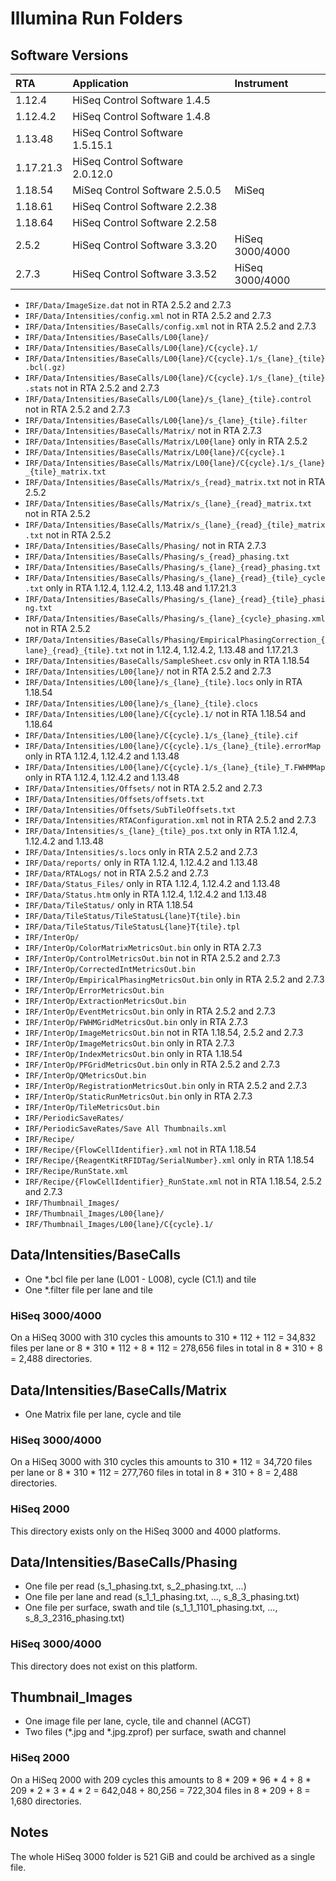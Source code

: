# Illumina Run Folders

## Software Versions

| RTA       | Application                     | Instrument      |
|:----------|:--------------------------------|:----------------|
| 1.12.4    | HiSeq Control Software 1.4.5    |                 |
| 1.12.4.2  | HiSeq Control Software 1.4.8    |                 |
| 1.13.48   | HiSeq Control Software 1.5.15.1 |                 |
| 1.17.21.3 | HiSeq Control Software 2.0.12.0 |                 |
| 1.18.54   | MiSeq Control Software 2.5.0.5  | MiSeq           |
| 1.18.61   | HiSeq Control Software 2.2.38   |                 |
| 1.18.64   | HiSeq Control Software 2.2.58   |                 |
| 2.5.2     | HiSeq Control Software 3.3.20   | HiSeq 3000/4000 |
| 2.7.3     | HiSeq Control Software 3.3.52   | HiSeq 3000/4000 |

- `IRF/Data/ImageSize.dat` not in RTA 2.5.2 and 2.7.3
- `IRF/Data/Intensities/config.xml` not in RTA 2.5.2 and 2.7.3
- `IRF/Data/Intensities/BaseCalls/config.xml` not in RTA 2.5.2 and 2.7.3
- `IRF/Data/Intensities/BaseCalls/L00{lane}/`
- `IRF/Data/Intensities/BaseCalls/L00{lane}/C{cycle}.1/`
- `IRF/Data/Intensities/BaseCalls/L00{lane}/C{cycle}.1/s_{lane}_{tile}.bcl(.gz)`
- `IRF/Data/Intensities/BaseCalls/L00{lane}/C{cycle}.1/s_{lane}_{tile}.stats` not in RTA 2.5.2 and 2.7.3
- `IRF/Data/Intensities/BaseCalls/L00{lane}/s_{lane}_{tile}.control` not in RTA 2.5.2 and 2.7.3
- `IRF/Data/Intensities/BaseCalls/L00{lane}/s_{lane}_{tile}.filter`
- `IRF/Data/Intensities/BaseCalls/Matrix/` not in RTA 2.7.3
- `IRF/Data/Intensities/BaseCalls/Matrix/L00{lane}` only in RTA 2.5.2
- `IRF/Data/Intensities/BaseCalls/Matrix/L00{lane}/C{cycle}.1`
- `IRF/Data/Intensities/BaseCalls/Matrix/L00{lane}/C{cycle}.1/s_{lane}_{tile}_matrix.txt`
- `IRF/Data/Intensities/BaseCalls/Matrix/s_{read}_matrix.txt` not in RTA 2.5.2
- `IRF/Data/Intensities/BaseCalls/Matrix/s_{lane}_{read}_matrix.txt` not in RTA 2.5.2
- `IRF/Data/Intensities/BaseCalls/Matrix/s_{lane}_{read}_{tile}_matrix.txt` not in RTA 2.5.2
- `IRF/Data/Intensities/BaseCalls/Phasing/` not in RTA 2.7.3
- `IRF/Data/Intensities/BaseCalls/Phasing/s_{read}_phasing.txt`
- `IRF/Data/Intensities/BaseCalls/Phasing/s_{lane}_{read}_phasing.txt`
- `IRF/Data/Intensities/BaseCalls/Phasing/s_{lane}_{read}_{tile}_cycle.txt` only in RTA 1.12.4, 1.12.4.2, 1.13.48 and 1.17.21.3
- `IRF/Data/Intensities/BaseCalls/Phasing/s_{lane}_{read}_{tile}_phasing.txt`
- `IRF/Data/Intensities/BaseCalls/Phasing/s_{lane}_{cycle}_phasing.xml` not in RTA 2.5.2
- `IRF/Data/Intensities/BaseCalls/Phasing/EmpiricalPhasingCorrection_{lane}_{read}_{tile}.txt` not in 1.12.4, 1.12.4.2, 1.13.48 and 1.17.21.3
- `IRF/Data/Intensities/BaseCalls/SampleSheet.csv` only in RTA 1.18.54
- `IRF/Data/Intensities/L00{lane}/` not in RTA 2.5.2 and 2.7.3
- `IRF/Data/Intensities/L00{lane}/s_{lane}_{tile}.locs` only in RTA 1.18.54
- `IRF/Data/Intensities/L00{lane}/s_{lane}_{tile}.clocs`
- `IRF/Data/Intensities/L00{lane}/C{cycle}.1/` not in RTA 1.18.54 and 1.18.64
- `IRF/Data/Intensities/L00{lane}/C{cycle}.1/s_{lane}_{tile}.cif`
- `IRF/Data/Intensities/L00{lane}/C{cycle}.1/s_{lane}_{tile}.errorMap` only in RTA 1.12.4, 1.12.4.2 and 1.13.48
- `IRF/Data/Intensities/L00{lane}/C{cycle}.1/s_{lane}_{tile}_T.FWHMMap` only in RTA 1.12.4, 1.12.4.2 and 1.13.48
- `IRF/Data/Intensities/Offsets/` not in RTA 2.5.2 and 2.7.3
- `IRF/Data/Intensities/Offsets/offsets.txt`
- `IRF/Data/Intensities/Offsets/SubTileOffsets.txt`
- `IRF/Data/Intensities/RTAConfiguration.xml` not in RTA 2.5.2 and 2.7.3
- `IRF/Data/Intensities/s_{lane}_{tile}_pos.txt` only in RTA 1.12.4, 1.12.4.2 and 1.13.48 
- `IRF/Data/Intensities/s.locs` only in RTA 2.5.2 and 2.7.3
- `IRF/Data/reports/` only in RTA 1.12.4, 1.12.4.2 and 1.13.48
- `IRF/Data/RTALogs/` not in RTA 2.5.2 and 2.7.3
- `IRF/Data/Status_Files/` only in RTA 1.12.4, 1.12.4.2 and 1.13.48
- `IRF/Data/Status.htm` only in RTA 1.12.4, 1.12.4.2 and 1.13.48
- `IRF/Data/TileStatus/` only in RTA 1.18.54
- `IRF/Data/TileStatus/TileStatusL{lane}T{tile}.bin`
- `IRF/Data/TileStatus/TileStatusL{lane}T{tile}.tpl`
- `IRF/InterOp/`
- `IRF/InterOp/ColorMatrixMetricsOut.bin` only in RTA 2.7.3
- `IRF/InterOp/ControlMetricsOut.bin` not in RTA 2.5.2 and 2.7.3
- `IRF/InterOp/CorrectedIntMetricsOut.bin`
- `IRF/InterOp/EmpiricalPhasingMetricsOut.bin` only in RTA 2.5.2 and 2.7.3
- `IRF/InterOp/ErrorMetricsOut.bin`
- `IRF/InterOp/ExtractionMetricsOut.bin`
- `IRF/InterOp/EventMetricsOut.bin` only in RTA 2.5.2 and 2.7.3
- `IRF/InterOp/FWHMGridMetricsOut.bin` only in RTA 2.7.3
- `IRF/InterOp/ImageMetricsOut.bin` not in RTA 1.18.54, 2.5.2 and 2.7.3
- `IRF/InterOp/ImageMetricsOut.bin` only in RTA 2.7.3
- `IRF/InterOp/IndexMetricsOut.bin` only in RTA 1.18.54
- `IRF/InterOp/PFGridMetricsOut.bin` only in RTA 2.5.2 and 2.7.3
- `IRF/InterOp/QMetricsOut.bin`
- `IRF/InterOp/RegistrationMetricsOut.bin` only in RTA 2.5.2 and 2.7.3
- `IRF/InterOp/StaticRunMetricsOut.bin` only in RTA 2.7.3
- `IRF/InterOp/TileMetricsOut.bin`
- `IRF/PeriodicSaveRates/`
- `IRF/PeriodicSaveRates/Save All Thumbnails.xml`
- `IRF/Recipe/`
- `IRF/Recipe/{FlowCellIdentifier}.xml` not in RTA 1.18.54
- `IRF/Recipe/{ReagentKitRFIDTag/SerialNumber}.xml` only in RTA 1.18.54
- `IRF/Recipe/RunState.xml`
- `IRF/Recipe/{FlowCellIdentifier}_RunState.xml` not in RTA 1.18.54, 2.5.2 and 2.7.3
- `IRF/Thumbnail_Images/`
- `IRF/Thumbnail_Images/L00{lane}/`
- `IRF/Thumbnail_Images/L00{lane}/C{cycle}.1/`


## Data/Intensities/BaseCalls

 - One *.bcl file per lane (L001 - L008), cycle (C1.1) and tile
 - One *.filter file per lane and tile

### HiSeq 3000/4000

On a HiSeq 3000 with 310 cycles this amounts to 310 * 112 + 112 = 34,832 files per lane or
8 * 310 * 112 + 8 * 112 = 278,656 files in total in 8 * 310 + 8 = 2,488 directories.

## Data/Intensities/BaseCalls/Matrix

 - One Matrix file per lane, cycle and tile

### HiSeq 3000/4000

On a HiSeq 3000 with 310 cycles this amounts to 310 * 112 = 34,720 files per lane or
8 * 310 * 112 = 277,760 files in total in 8 * 310 + 8 = 2,488 directories.

### HiSeq 2000

This directory exists only on the HiSeq 3000 and 4000 platforms.

## Data/Intensities/BaseCalls/Phasing

 - One file per read (s_1_phasing.txt, s_2_phasing.txt, ...)
 - One file per lane and read (s_1_1_phasing.txt, ..., s_8_3_phasing.txt)
 - One file per surface, swath and tile (s_1_1_1101_phasing.txt, ..., s_8_3_2316_phasing.txt)

### HiSeq 3000/4000

This directory does not exist on this platform.

## Thumbnail_Images

 - One image file per lane, cycle, tile and channel (ACGT)
 - Two files (*.jpg and *.jpg.zprof) per surface, swath and channel

### HiSeq 2000

On a HiSeq 2000 with 209 cycles this amounts to 8 * 209 * 96 * 4 + 8 * 209 * 2 * 3 * 4 * 2 =
642,048 + 80,256 = 722,304 files in 8 * 209 + 8 = 1,680 directories.

## Notes

The whole HiSeq 3000 folder is 521 GiB and could be archived as a single file.
